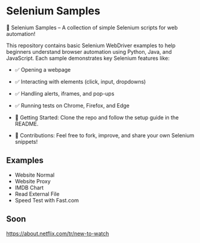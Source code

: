 # Selenium Samples


🚀 Selenium Samples – A collection of simple Selenium scripts for web automation!

This repository contains basic Selenium WebDriver examples to help beginners understand browser automation using Python, Java, and JavaScript. Each sample demonstrates key Selenium features like:

* ✅ Opening a webpage
* ✅ Interacting with elements (click, input, dropdowns)
* ✅ Handling alerts, iframes, and pop-ups
* ✅ Running tests on Chrome, Firefox, and Edge

* 🔹 Getting Started: Clone the repo and follow the setup guide in the README.
* 🔹 Contributions: Feel free to fork, improve, and share your own Selenium snippets!

## Examples

* Website Normal
* Website Proxy
* IMDB Chart
* Read External File
* Speed Test with Fast.com

## Soon

https://about.netflix.com/tr/new-to-watch
